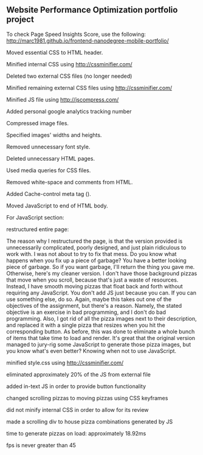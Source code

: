 ## Website Performance Optimization portfolio project

To check Page Speed Insights Score, use the following: http://marc1981.github.io/frontend-nanodegree-mobile-portfolio/

Moved essential CSS to HTML header.

Minified internal CSS using http://cssminifier.com/

Deleted two external CSS files (no longer needed)

Minified remaining external CSS files using http://cssminifier.com/

Minified JS file using http://jscompress.com/

Added personal google analytics tracking number

Compressed image files.

Specified images' widths and heights.

Removed unnecessary font style.

Deleted unnecessary HTML pages.

Used media queries for CSS files.

Removed white-space and comments from HTML.

Added Cache-control meta tag (<meta http-equiv="Cache-control" content="max-age=600, public">).

Moved JavaScript to end of HTML body.

For JavaScript section:

restructured entire page:

The reason why I restructured the page, is that the version provided
is unnecessarily complicated, poorly designed, and just plain ridiculous to work with. 
I was not about to try to fix that mess. Do you know what happens when you fix up a piece of garbage? 
You have a better looking piece of garbage. So if you want garbage, I'll return the thing you gave me. 
Otherwise, here's my cleaner version. I don't have those background pizzas that move when you scroll, 
because that's just a waste of resources. 
Instead, I have smooth moving pizzas that float back and forth without requiring any JavaScript. 
You don't add JS just because you can. If you can use something else, do so. 
Again, maybe this takes out one of the objectives of the assignment, but there's a reason. 
Namely, the stated objective is an exercise in bad programming, and I don't do bad programming. 
Also, I got rid of all the pizza images next to their description, 
and replaced it with a single pizza that resizes when you hit the corresponding button. 
As before, this was done to eliminate a whole bunch of items that take time to load and render. 
It's great that the original version managed to jury-rig some JavaScript to generate those pizza images, 
but you know what's even better? Knowing when not to use JavaScript.

minified style.css using http://cssminifier.com/

eliminated approximately 20% of the JS from external file

added in-text JS in order to provide button functionality

changed scrolling pizzas to moving pizzas using CSS keyframes

did not minify internal CSS in order to allow for its review

made a scrolling div to house pizza combinations generated by JS

time to generate pizzas on load: approximately 18.92ms

fps is never greater than 45
